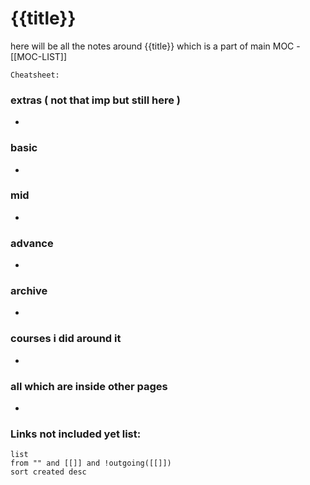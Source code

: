 
# {{title}}

here will be all the notes around {{title}} which is a part of main MOC - [[MOC-LIST]]

`Cheatsheet:`  

### extras ( not that imp but still here )

- 

### basic

- 


### mid

- 

### advance

- 


### archive

- 

### courses i did around it

- 


### all which are inside other pages

- 


### **Links not included yet list:**
```dataview
list
from "" and [[]] and !outgoing([[]])
sort created desc
```
